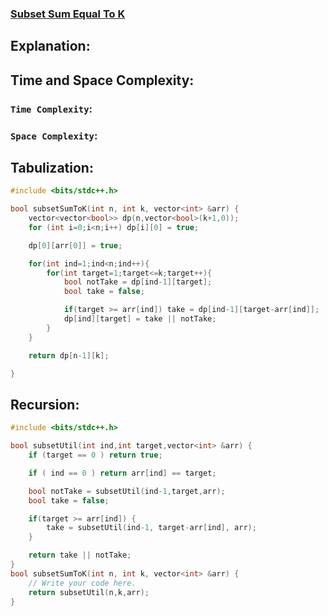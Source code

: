 ### [Subset Sum Equal To K]()

## Explanation:

## Time and Space Complexity:
### `Time Complexity`:

### `Space Complexity`:

## Tabulization:
```cpp
#include <bits/stdc++.h> 

bool subsetSumToK(int n, int k, vector<int> &arr) {
    vector<vector<bool>> dp(n,vector<bool>(k+1,0));
    for (int i=0;i<n;i++) dp[i][0] = true;

    dp[0][arr[0]] = true;

    for(int ind=1;ind<n;ind++){
        for(int target=1;target<=k;target++){
            bool notTake = dp[ind-1][target];
            bool take = false;

            if(target >= arr[ind]) take = dp[ind-1][target-arr[ind]];
            dp[ind][target] = take || notTake;
        }
    }

    return dp[n-1][k];

}
```

## Recursion:
```cpp
#include <bits/stdc++.h> 

bool subsetUtil(int ind,int target,vector<int> &arr) {
    if (target == 0 ) return true;

    if ( ind == 0 ) return arr[ind] == target;

    bool notTake = subsetUtil(ind-1,target,arr);
    bool take = false;

    if(target >= arr[ind]) {
        take = subsetUtil(ind-1, target-arr[ind], arr);
    }

    return take || notTake;
}
bool subsetSumToK(int n, int k, vector<int> &arr) {
    // Write your code here.
    return subsetUtil(n,k,arr);
}
```
